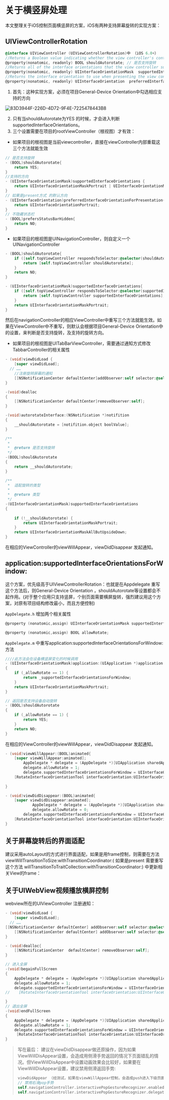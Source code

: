 # 关于横竖屏处理

本文整理关于iOS控制页面横竖屏的方案，iOS有两种支持屏幕旋转的实现方案：

## UIViewControllerRotation
```objective-c
@interface UIViewController (UIViewControllerRotation)中 （iOS 6.0+）
//Returns a Boolean value indicating whether the view controller's contents should auto rotate.
@property(nonatomic, readonly) BOOL shouldAutorotate; // 是否支持旋转
//Returns all of the interface orientations that the view controller supports.
@property(nonatomic, readonly) UIInterfaceOrientationMask  supportedInterfaceOrientations; //支持的方向
//Returns the interface orientation to use when presenting the view controller. 
@property(nonatomic, readonly) UIInterfaceOrientation  preferredInterfaceOrientationForPresentation; //应该意思是present情况默认方向（未验证）
```

1. 首先：这种实现方案，必须在项目General-Device Orientation中勾选相应支持的方向


![83D3944F-226D-4D72-9F4E-7225478443B8](https://raw.githubusercontent.com/janicezhw/files/master/17B058DD-4CAE-40A9-BF0C-B46E4286E7D9.png)

2. 只有当shouldAutorotate为YES 的时候，才会进入判断supportedInterfaceOrientations。
3. 三个设置需要在项目的rootViewController（根视图）才有效：
- 如果项目的根视图是当前viewcontroller，直接在viewController内部重载这三个方法就能生效
```objective-c
// 是否支持旋转
- (BOOL)shouldAutorotate{
    return YES;
}
//支持的方向
- (UIInterfaceOrientationMask)supportedInterfaceOrientations {
    return UIInterfaceOrientationMaskPortrait | UIInterfaceOrientationMaskLandscapeRight;
}
// 如果是present方式 的默认方向
- (UIInterfaceOrientation)preferredInterfaceOrientationForPresentation{
    return UIInterfaceOrientationPortrait;
}
// 不隐藏状态栏
- (BOOL)prefersStatusBarHidden{
    return NO;
}
```
- 如果项目的根视图是UINavigationController，则自定义一个UINavigationController

```objective-c
- (BOOL)shouldAutorotate{
    if ([self.topViewController respondsToSelector:@selector(shouldAutorotate)]) {
        return [self.topViewController shouldAutorotate];
    }
    return NO;
}

- (UIInterfaceOrientationMask)supportedInterfaceOrientations{
    if ([self.topViewController respondsToSelector:@selector(supportedInterfaceOrientations)]) {
        return [self.topViewController supportedInterfaceOrientations];
    }
    return UIInterfaceOrientationMaskPortrait;
}
```
然后在navigationController的相应ViewController中重写三个方法就能生效。如果在ViewController中不重写，则默认会根据项目General-Device Orientation中的设置，来判断是否支持旋转，及支持的旋转方向。

- 如果项目的根视图是UITabBarViewController，需要通过通知方式修改TabbarController的相关属性

```objective-c
- (void)viewDidLoad {
    [super viewDidLoad];
  // ……
	//注册旋转屏幕的通知
    [[NSNotificationCenter defaultCenter]addObserver:self selector:@selector(autorotateInterface:) name:@"InterfaceOrientation" object:nil];
}

-(void)dealloc
{
    [[NSNotificationCenter defaultCenter]removeObserver:self];
}

-(void)autorotateInterface:(NSNotification *)notifition
{
    __shouldAutorotate = [notifition.object boolValue];
}

/**
 *
 *  @return 是否支持旋转
 */
-(BOOL)shouldAutorotate
{ 
    return __shouldAutorotate;
}

/**
 *  适配旋转的类型
 *
 *  @return 类型
 */
-(UIInterfaceOrientationMask)supportedInterfaceOrientations
{
    
    if (!__shouldAutorotate) {
        return UIInterfaceOrientationMaskPortrait;
    }
    return UIInterfaceOrientationMaskAllButUpsideDown;
}
```
在相应的ViewController的viewWillAppear，viewDidDisappear 发起通知。

## application:supportedInterfaceOrientationsForWindow:
这个方案，优先级高于UIViewControllerRotation：也就是在Appdelegate 重写这个方法后，则General-Device Orientation ，shouldAutorotate等设置都会不起作用。(对于整个应用只支持竖屏，个别页面需要横屏旋转，强烈建议用这个方案，对原有项目结构修改最小，而且方便控制)

`AppDelegate.h` 增加两个相关属性
```objective-c
@property (nonatomic,assign) UIInterfaceOrientationMask supportedInterfaceOrientationsForWindow;

@property (nonatomic,assign) BOOL allowRotate;
```
`AppDelegate.m` 中重写application:supportedInterfaceOrientationsForWindow:方法
```objective-c
////此方法会在设备横竖屏变化的时候调用
- (UIInterfaceOrientationMask)application:(UIApplication *)application supportedInterfaceOrientationsForWindow:(UIWindow *)window
{
    if (_allowRotate == 1) {
        return _supportedInterfaceOrientationsForWindow;
    }
    return UIInterfaceOrientationMaskPortrait;
}

// 返回是否支持设备自动旋转
- (BOOL)shouldAutorotate
{
    if (_allowRotate == 1) {
        return YES;
    }
    return NO;
}
```
在相应的ViewController的viewWillAppear，viewDidDisappear 发起通知。

```objective-c
- (void)viewWillAppear:(BOOL)animated{
    [super viewWillAppear:animated];
        AppDelegate * delegate = (AppDelegate *)[UIApplication sharedApplication].delegate;
        delegate.allowRotate = 1;
        delegate.supportedInterfaceOrientationsForWindow = UIInterfaceOrientationMaskLandscapeRight;
    [RotateInterfaceOrientationTool interfaceOrientation:UIInterfaceOrientationLandscapeRight];
    
}

- (void)viewDidDisappear:(BOOL)animated{
    [super viewDidDisappear:animated];
            AppDelegate * delegate = (AppDelegate *)[UIApplication sharedApplication].delegate;
            delegate.allowRotate = 0;
        delegate.supportedInterfaceOrientationsForWindow = UIInterfaceOrientationMaskPortrait;
    [RotateInterfaceOrientationTool interfaceOrientation:UIInterfaceOrientationPortrait];
}
```



## 关于屏幕旋转后的界面适配
建议采用autoLayout的方式进行界面适配，如果是用frame控制，则需要在方法viewWillTransitionToSize:withTransitionCoordinator:( 如果是present 需要重写这个方法 willTransitionToTraitCollection:withTransitionCoordinator:) 中更新相关View的frame：

## 关于UIWebView视频播放横屏控制

webview所在的UIViewController 注册通知：

```objective-c
- (void)viewDidLoad {
    [super viewDidLoad];
  // ……
[[NSNotificationCenter defaultCenter] addObserver:self selector:@selector(begainFullScreen) name:UIWindowDidBecomeVisibleNotification object:nil];//进入全屏
    [[NSNotificationCenter defaultCenter] addObserver:self selector:@selector(endFullScreen) name:UIWindowDidBecomeHiddenNotification object:nil];//退出全屏
}

- (void)dealloc{
    [[NSNotificationCenter  defaultCenter] removeObserver:self];
}

// 进入全屏
-(void)begainFullScreen
{
    AppDelegate * delegate = (AppDelegate *)[UIApplication sharedApplication].delegate;
    delegate.allowRotate = 1;
    delegate.supportedInterfaceOrientationsForWindow = UIInterfaceOrientationMaskAllButUpsideDown;
//    [RotateInterfaceOrientationTool interfaceOrientation:UIInterfaceOrientationLandscapeRight];

}
// 退出全屏
-(void)endFullScreen
{
    AppDelegate * delegate = (AppDelegate *)[UIApplication sharedApplication].delegate;
    delegate.allowRotate = 1;
    delegate.supportedInterfaceOrientationsForWindow = UIInterfaceOrientationMaskPortrait;
     [RotateInterfaceOrientationTool interfaceOrientation:UIInterfaceOrientationPortrait];
}
```



> 写在最后： 建议在viewDidDisappear做还原操作，因为如果ViewWillDisAppear设置，会造成用侧滑手势返回的情况下页面错乱的情况。但ViewWillDisAppear中设置动画效果会比较好，如果要在ViewWillDisAppear设置，建议禁用侧滑返回手势:
>
>```objective-c
>viewDidAppear （经测试，如果在viewWillAppear控制，会造成push进入下级页面的返回手势受影响。不知道是不是系统bug ）
>// 禁用右滑pop手势
>self.navigationController.interactivePopGestureRecognizer.enabled = NO;
>self.navigationController.interactivePopGestureRecognizer.delegate = self;
>```
